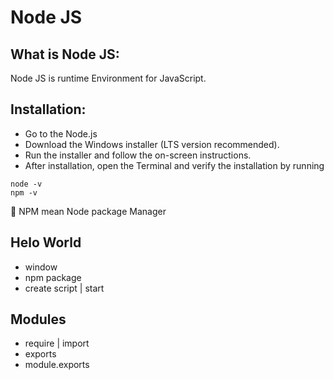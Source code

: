 # Node JS

## What is Node JS:

Node JS is runtime Environment for JavaScript.

## Installation:

- Go to the Node.js
- Download the Windows installer (LTS version recommended).
- Run the installer and follow the on-screen instructions.
- After installation, open the Terminal and verify the installation by running

```
node -v
npm -v 
```
📌 NPM mean Node package Manager 

## Helo World
- window
- npm package
- create script | start 

## Modules
- require |  import 
- exports 
- module.exports